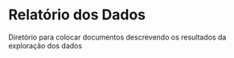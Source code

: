 # Relatório dos Dados

Diretório para colocar documentos descrevendo os resultados da exploração dos dados